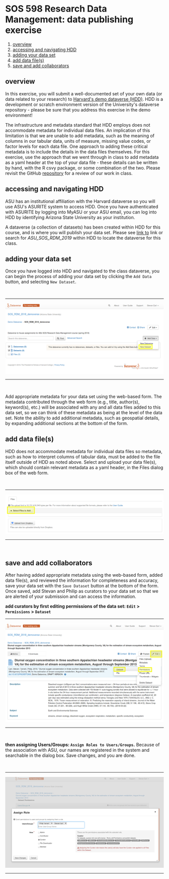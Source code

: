 # SOS 598 Research Data Management: data publishing exercise

1. [overview](https://github.com/SOS598-RDM/assignment_submission_workflow/blob/master/data_publication_exercise.md#overview)
2. [accessing and navigating HDD](https://github.com/SOS598-RDM/assignment_submission_workflow/blob/master/data_publication_exercise.md#accessing-and-navigating-hdd)
3. [adding your data set](https://github.com/SOS598-RDM/assignment_submission_workflow/blob/master/data_publication_exercise.md#adding-your-data-set)
4. [add data file(s)](https://github.com/SOS598-RDM/assignment_submission_workflow/blob/master/data_publication_exercise.md#add-data-files)
5. [save and add collaborators](https://github.com/SOS598-RDM/assignment_submission_workflow/blob/master/data_publication_exercise.md#save-and-add-collaborators)

## overview

In this exercise, you will submit a well-documented set of your own data (or
data related to your research) to [Harvard's demo dataverse
(HDD)](https://demo.dataverse.org/). HDD is a development or scratch environment
version of the University's dataverse repository - please be sure that you
address this exercise in the demo environment!

The infrastructure and metadata standard that HDD employs does not accommodate
metadata for individual data files. An implication of this limitation is that we
are unable to add metadata, such as the meaning of columns in our tabular data,
units of measure, missing value codes, or factor levels for each data file. One
approach to adding these critical metadata is to include the details in the data
files themselves. For this exercise, use the approach that we went through in
class to add metadata as a yaml header at the top of your data file - these
details can be written by hand, with the R csvy package, or some combination of
the two. Please revisit the GitHub
[repository](https://github.com/SOS598-RDM/rdm-lecture-metadata) for a review of
our work in class.


## accessing and navigating HDD

ASU has an institutional affiliation with the Harvard dataverse so you will use
ASU's ASURITE system to access HDD. Once you have authenticated with ASURITE by
logging into MyASU or your ASU email, you can log into HDD by identifying
Arizona State University as your institution.

A dataverse (a collection of datasets) has been created within HDD for this
course, and is where you will publish your data set. Please see [link
to](https://demo.dataverse.org/dataverse/ASU_SOS_RDM_2019) link or search for
*ASU_SOS_RDM_2019* within HDD to locate the dataverse for this class.


## adding your data set

Once you have logged into HDD and navigated to the class dataverse, you can
begin the process of adding your data set by clicking the `Add Data` button, and
selecting `New Dataset`.

<br>
<hr>

![add_data](data_publication_figures/add_data.png)

<hr>
<br>

Add appropriate metadata for your data set using the web-based form. The
metadata contributed through the web form (e.g., title, author(s), keyword(s),
etc.) will be associated with any and all data files added to this data set, so
we can think of these metadata as being at the level of the data set. Note the
ability to add additional metadata, such as geospatial details, by expanding
additional sections at the bottom of the form.


## add data file(s)

HDD does not accommodate metadata for individual data files so metadata, such as
how to interpret columns of tabular data, must be added to the file itself
outside of HDD as noted above. Select and upload your data file(s), which should
contain relevant metadata as a yaml header, in the Files dialog box of the web
form.

<br>
<hr>

![upload_files](data_publication_figures/upload_files.png)

<hr>
<br>


## save and add collaborators

After having added appropriate metadata using the web-based form, added data
file(s), and reviewed the information for completeness and accuracy, save your
data set with the `Save Dataset` button at the bottom of the form. Once saved,
add Stevan and Philip as curators to your data set so that we are alerted of
your submission and can access the information.

**add curators by first editing permissions of the data set: `Edit` > `Permissions` > `Dataset`**
<br>
<hr>

![edit_permissions](data_publication_figures/edit_permissions.png)

<hr>
<br>

**then assigning Users/Groups: `Assign Roles to Users/Groups`.** Because of the
association with ASU, our names are registered in the system and searchable in
the dialog box. Save changes, and you are done.

<br>
<hr>

![assign_curator_roles](data_publication_figures/assign_curator_roles.png)

<hr>
<br>
